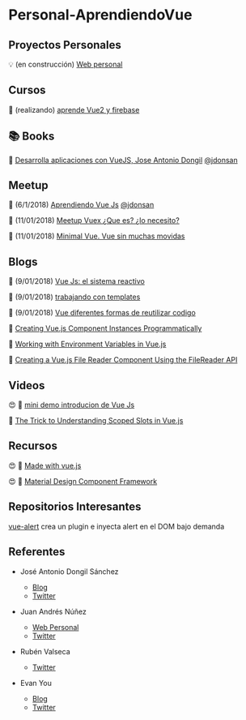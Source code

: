 # Personal-AprendiendoVue

## Proyectos Personales

:bulb: (en construcción) [Web personal](http://strigo.es/)

## Cursos

:movie_camera: (realizando) [aprende Vue2 y firebase](https://wmedia.teachable.com/p/aprende-vue2-y-firebase-paso-a-paso)

## :books: Books

:blue_book: [Desarrolla aplicaciones con VueJS, Jose Antonio Dongil](https://www.gitbook.com/book/jdonsan/desarrolla-aplicaciones-con-vuejs/details)   [@jdonsan](https://twitter.com/jdonsan?lang=es)

## Meetup

:movie_camera: (6/1/2018) [Aprendiendo Vue Js](https://www.youtube.com/watch?v=7ftXSVWOwcg&feature=youtu.be)  [@jdonsan](https://twitter.com/jdonsan?lang=es)

:movie_camera: (11/01/2018) [Meetup Vuex ¿Que es? ¿lo necesito?](https://www.youtube.com/watch?v=zC51h2jU0n4)

:movie_camera: (11/01/2018) [Minimal Vue. Vue sin muchas movidas](https://www.youtube.com/watch?v=bJjepc19RVs&amp=&feature=youtu.be)

## Blogs

:page_facing_up: (9/01/2018) [Vue Js: el sistema reactivo](https://elabismodenull.wordpress.com/2017/09/12/vuejs-el-sistema-reactivo/)

:page_facing_up: (9/01/2018) [trabajando con templates](https://elabismodenull.wordpress.com/2017/04/25/vuejs-trabajando-con-templates/)

:page_facing_up: (9/01/2018) [Vue diferentes formas de reutilizar codigo](https://elabismodenull.wordpress.com/2017/08/29/vuejs-diferentes-formas-de-reutilizar-codigo/)

:page_facing_up: [Creating Vue.js Component Instances Programmatically](https://css-tricks.com/creating-vue-js-component-instances-programmatically/)

:page_facing_up: [Working with Environment Variables in Vue.js](https://alligator.io/vuejs/working-with-environment-variables/#what-about-vue-cli-3)

:page_facing_up: [Creating a Vue.js File Reader Component Using the FileReader API](https://alligator.io/vuejs/file-reader-component/)

## Videos

😍 :movie_camera: [mini demo introducion de Vue Js](https://player.vimeo.com/video/247494684)

:movie_camera: [The Trick to Understanding Scoped Slots in Vue.js](https://adamwathan.me/the-trick-to-understanding-scoped-slots-in-vuejs/)

## Recursos

😍 :page_facing_up: [Made with vue.js](https://madewithvuejs.com/)

😍 :page_facing_up: [Material Design Component Framework](https://vuetifyjs.com/en/)

## Repositorios Interesantes

[vue-alert](https://github.com/ElemeFE/vue-alert)  crea un plugin e inyecta alert en el DOM bajo demanda

## Referentes

- José Antonio Dongil Sánchez

  - [Blog](https://elabismodenull.wordpress.com/)
  - [Twitter](https://twitter.com/jdonsan)

- Juan Andrés Núñez

  - [Web Personal](http://wmedia.es/)
  - [Twitter](https://twitter.com/juanwmedia)

- Rubén Valseca

  - [Twitter](https://twitter.com/rubnvp)

- Evan You 

  - [Blog](http://blog.evanyou.me/)
  - [Twitter](https://twitter.com/youyuxi)

